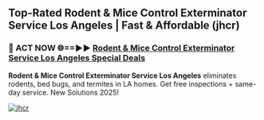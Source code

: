 ## Top-Rated Rodent & Mice Control Exterminator Service Los Angeles | Fast & Affordable (jhcr)

<h3>🐜 ACT NOW 🌐==►► <a href="https://tinyurl.com/2dysvsjj" rel="nofollow">Rodent & Mice Control Exterminator Service Los Angeles Special Deals</a></h3>

**Rodent & Mice Control Exterminator Service Los Angeles** eliminates rodents, bed bugs, and termites in LA homes. Get free inspections + same-day service. New Solutions 2025!

[![jhcr](https://i.imgur.com/JCYaghj.jpeg)](https://tinyurl.com/2dysvsjj)